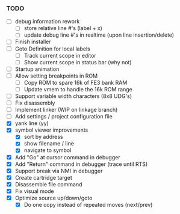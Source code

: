 ### TODO
- [ ] debug information rework
  - [ ] store relative line #'s (label + x)
  - [ ] update debug line #'s in realtime (upon line insertion/delete)
- [ ] Finish installer
- [ ] Goto Definition for local labels
  - [ ] Track current scope in editor
  - [ ] Show current scope in status bar (why not)
- [ ] Startup animation
- [ ] Allow setting breakpoints in ROM
  - [ ] Copy ROM to spare 16k of FE3 bank RAM
  - [ ] Update vmem to handle the 16k ROM range
- [ ] Support variable width characters (8x8 UDG's)
- [ ] Fix disassembly
- [ ] Implement linker (WIP on linkage branch)
- [ ] Add settings / project configuration file
- [x] yank line (yy)
- [x] symbol viewer improvements
  - [x] sort by address
  - [x] show filename / line
  - [x] navigate to symbol
- [x] Add "Go" at cursor command in debugger
- [x] Add "Return" command in debugger (trace until RTS)
- [x] Support break via NMI in debugger 
- [x] Create cartridge target
- [x] Disassemble file command
- [x] Fix visual mode
- [x] Optimize source up/down/goto
  - [x] Do one copy instead of repeated moves (next/prev)
